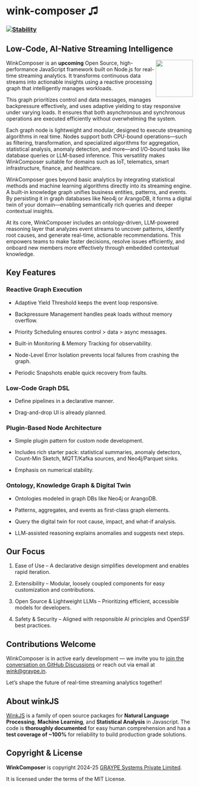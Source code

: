 # wink-composer ♫

### [![Stability](https://img.shields.io/badge/stability-1--experimental-orange.svg)](https://nodejs.org/api/documentation.html#documentation_stability_index)

## Low-Code, AI-Native Streaming Intelligence

[<img align="right" src="https://decisively.github.io/wink-logos/logo-title.png" width="100px" >](http://winkjs.org/)

WinkComposer is an **upcoming** Open Source, high-performance JavaScript framework built on Node.js for real-time streaming analytics. It transforms continuous data streams into actionable insights using a reactive processing graph that intelligently manages workloads.

This graph prioritizes control and data messages, manages backpressure effectively, and uses adaptive yielding to stay responsive under varying loads. It ensures that both asynchronous and synchronous operations are executed efficiently without overwhelming the system.

Each graph node is lightweight and modular, designed to execute streaming algorithms in real time. Nodes support both CPU-bound operations—such as filtering, transformation, and specialized algorithms for aggregation, statistical analysis, anomaly detection, and more—and I/O-bound tasks like database queries or LLM-based inference. This versatility makes WinkComposer suitable for domains such as IoT, telematics, smart infrastructure, finance, and healthcare.

WinkComposer goes beyond basic analytics by integrating statistical methods and machine learning algorithms directly into its streaming engine. A built-in knowledge graph unifies business entities, patterns, and events. By persisting it in graph databases like Neo4j or ArangoDB, it forms a digital twin of your domain—enabling semantically rich queries and deeper contextual insights.

At its core, WinkComposer includes an ontology-driven, LLM-powered reasoning layer that analyzes event streams to uncover patterns, identify root causes, and generate real-time, actionable recommendations. This empowers teams to make faster decisions, resolve issues efficiently, and onboard new members more effectively through embedded contextual knowledge.

## Key Features

### Reactive Graph Execution
- Adaptive Yield Threshold keeps the event loop responsive.

- Backpressure Management handles peak loads without memory overflow.

- Priority Scheduling ensures control > data > async messages.

- Built-in Monitoring & Memory Tracking for observability.

- Node-Level Error Isolation prevents local failures from crashing the graph.

- Periodic Snapshots enable quick recovery from faults.

### Low-Code Graph DSL
- Define pipelines in a declarative manner.

- Drag-and-drop UI is already planned.

### Plugin-Based Node Architecture
- Simple plugin pattern for custom node development.

- Includes rich starter pack: statistical summaries, anomaly detectors, Count-Min Sketch, MQTT/Kafka sources, and Neo4j/Parquet sinks.

- Emphasis on numerical stability.

### Ontology, Knowledge Graph & Digital Twin
- Ontologies modeled in graph DBs like Neo4j or ArangoDB.

- Patterns, aggregates, and events as first-class graph elements.
- Query the digital twin for root cause, impact, and what-if analysis.
- LLM-assisted reasoning explains anomalies and suggests next steps.

## Our Focus

1. Ease of Use – A declarative design simplifies development and enables rapid iteration.

1. Extensibility – Modular, loosely coupled components for easy customization and contributions.

1. Open Source & Lightweight LLMs – Prioritizing efficient, accessible models for developers.

1. Safety & Security – Aligned with responsible AI principles and OpenSSF best practices.


## Contributions Welcome

WinkComposer is in active early development — we invite you to [join the conversation on GitHub Discussions](https://github.com/winkjs/wink-composer/discussions) or reach out via email at wink@graype.in.

Let’s shape the future of real-time streaming analytics together!


## About winkJS
[WinkJS](https://github.com/winkjs) is a family of open source packages for **Natural Language Processing**, **Machine Learning**, and **Statistical Analysis** in Javascript. The code is **thoroughly documented** for easy human comprehension and has a **test coverage of ~100%** for reliability to build production grade solutions.

## Copyright & License

**WinkComposer** is copyright 2024-25 [GRAYPE Systems Private Limited](https://graype.in/).

It is licensed under the terms of the MIT License.
